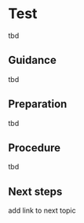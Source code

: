 # Test

tbd

## Guidance

tbd

## Preparation

tbd

## Procedure

tbd

## Next steps

add link to next topic
